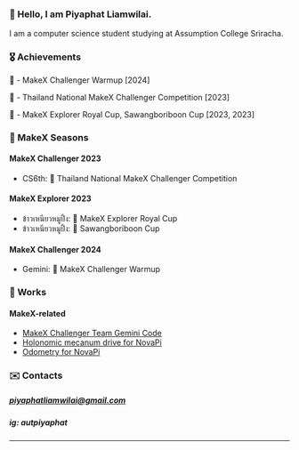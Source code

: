### 👋 Hello, I am Piyaphat Liamwilai. 
I am a computer science student studying at Assumption College Sriracha.
### 🎖️ Achievements
🥇 - MakeX Challenger Warmup [2024]

🥈 - Thailand National MakeX Challenger Competition [2023]

🥉 - MakeX Explorer Royal Cup, Sawangboriboon Cup [2023, 2023]
### 🤖 MakeX Seasons
#### MakeX Challenger 2023
- CS6th: 🥈 Thailand National MakeX Challenger Competition
#### MakeX Explorer 2023
- ข้าวเหนียวหมูปิ้ง: 🥉 MakeX Explorer Royal Cup
- ข้าวเหนียวหมูปิ้ง: 🥉 Sawangboriboon Cup
#### MakeX Challenger 2024
- Gemini: 🥇 MakeX Challenger Warmup
### 📃 Works
#### MakeX-related
- [MakeX Challenger Team Gemini Code](https://github.com/piyaphatliamwilai/makex-resources)
- [Holonomic mecanum drive for NovaPi](https://github.com/neumann-lab/holonomic-mecanum)
- [Odometry for NovaPi](https://github.com/neumann-lab/odometry-novapi)
### ✉️ Contacts
##### piyaphatliamwilai@gmail.com
##### ig: autpiyaphat
---
